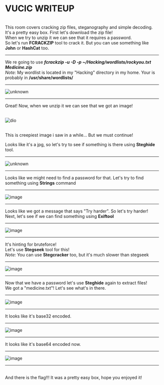 <h1><b>VUCIC WRITEUP</b></h1> </br>
This room covers cracking zip files, steganography and simple decoding. It's a pretty easy box. First let's download the zip file!
<br>
When we try to unzip it we can see that it requires a password.
<br>
So let's run <b>FCRACKZIP</b> tool to crack it. But you can use something like <b>John</b> or <b>HashCat</b> too.
<hr>
We re going to use <b><i>fcrackzip -u -D -p ~/Hacking/wordlists/rockyou.txt Medicine.zip</i></b> <br>
<i>Note: </i> My wordlist is located in my "Hacking" directory in my home. Your is probably in <b>/usr/share/wordlists/</b>
<hr>

![unknown](https://user-images.githubusercontent.com/93349641/176450450-1ecd0143-8d18-4443-a31b-3806c2e0bb0b.png)
<hr>
Great! Now, when we unzip it we can see that we got an image!
<br><br>

![dio](https://user-images.githubusercontent.com/93349641/176451171-8d3545b3-3633-48da-a05e-37ed6d012936.jpg)

<br>
This is creepiest image i saw in a while... But we must continue!
<br>

Looks like it's a jpg, so let's try to see if something is there using <b>Steghide</b> tool.
<hr>

![unknown](https://user-images.githubusercontent.com/93349641/176452751-7795d44c-8dba-4449-9036-b47e5272486f.png)
	
<hr>
Looks like we might need to find a password for that.
Let's try to find something using <b>Strings</b> command
<hr>

![image](https://user-images.githubusercontent.com/93349641/176453344-8dd582f7-f425-484c-85bf-cbf69e3f88de.png)

<hr>
Looks like we got a message that says "Try harder". So let's try harder! <br>
Next, let's see if we can find something using <b>Exiftool</b>
<hr>

![image](https://user-images.githubusercontent.com/93349641/176454159-2ebeffab-4716-4b4b-bca3-328090b67844.png)

<hr>
It's hinting for bruteforce! <br>
Let's use <b>Stegseek</b> tool for this! <br>
<i>Note: </i> You can use <b>Stegcracker</b> too, but it's much slower than stegseek
<hr>

![image](https://user-images.githubusercontent.com/93349641/176460014-2defe94d-e4a6-4ed1-aadf-85b3e2be61ee.png)

<hr>
Now that we have a password let's use <b>Steghide</b> again to extract files! <br>
We got a "medicine.txt"! Let's see what's in there.
<hr>

![image](https://user-images.githubusercontent.com/93349641/176462698-a94782d4-042c-4eb8-995c-6a298543d2bc.png)

<hr>
It looks like it's base32 encoded.
<hr>

![image](https://user-images.githubusercontent.com/93349641/176463898-b23e26d5-f2eb-4797-a201-bfc2cc4032a6.png)
<hr>
It looks like it's base64 encoded now.
<hr>

![image](https://user-images.githubusercontent.com/93349641/176464636-0bf40e6c-3de0-48f3-bbb7-fab947818da8.png)
<hr>
<br>
And there is the flag!!! It was a pretty easy box, hope you enjoyed it!
